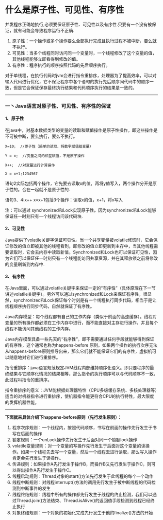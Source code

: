 # 什么是原子性、可见性、有序性



并发程序正确地执行,必须要保证原子性、可见性以及有序性.只要有一个没有被保证，就有可能会导致程序运行不正确.

1. 原子性：一个操作或多个操作要么全部执行完成且执行过程不被中断，要么就不执行。
2. 可见性：当多个线程同时访问同一个变量时，一个线程修改了这个变量的值，其他线程能够立即看得到修改的值。
3. 有序性：程序执行的顺序按照代码的先后顺序执行。

对于单线程，在执行代码时jvm会进行指令重排序，处理器为了提高效率，可以对输入代码进行优化，它不保证程序中各个语句的执行先后顺序同代码中的顺序一致，但是它会保证保存最终执行结果和代码顺序执行的结果是一致的。

------



### 一丶Java语言对原子性、可见性、有序性的保证



#### 1、原子性



在java中，对基本数据类型的变量的读取和赋值操作是原子性操作，即这些操作是不可被中断，要么执行，要么不执行。

```
X=10;  //原子性（简单的读取、将数字赋值给变量）

Y = x;  //变量之间的相互赋值，不是原子操作

X++;  //对变量进行计算操作

X = x+1;1234567
```

语句2实际包括两个操作，它先要去读取x的值，再将y值写入，两个操作分开是原子性的。合在一起就不是原子性的.

语句3、4:x++ x=x+1包括3个操作：读取x的值，x+1，将x写入

注：可以通过 synchronized和Lock实现原子性。因为synchronized和Lock能够保证任一时刻只有一个线程访问该代码块.



#### 2、可见性



Java提供了volatile关键字保证可见性。当一个共享变量被volatile修饰时，它会保证修改的值立即被其他的线程看到，即修改的值立即更新到主存中，当其他线程需要读取时，它会去内存中读取新值。Synchronized和Lock也可以保证可见性，因为它们可以保证任一时刻只有一个线程能访问共享资源，并在其释放锁之前将修改的变量刷新到内存中.



#### 3、有序性



在Java里面，可以通过volatile关键字来保证一定的“有序性”（具体原理在下一节讲述volatile关键字）。另外可以通过synchronized和Lock来保证有序性，很显然，synchronized和Lock保证每个时刻是有一个线程执行同步代码，相当于是让线程顺序执行同步代码，自然就保证了有序性。

Java内存模型：每个线程都有自己的工作内存（类似于前面的高速缓存）。线程对变量的所有操作都必须在工作内存中进行，而不能直接对主存进行操作。并且每个线程不能访问其他线程的工作内存。

Java内存模型具备一些先天的“有序性”，即不需要通过任何手段就能够得到保证的有序性，这个通常也称为happens-before 原则。如果两个操作的执行次序无法从happens-before原则推导出来，那么它们就不能保证它们的有序性，虚拟机可以随意地对它们进行重排序。

指令重排序：java语言规范规定JVM线程内部维持顺序化语义。即只要程序的最终结果与它顺序化情况的结果相等，那么指令的执行顺序可以与代码顺序不一致，此过程叫指令的重排序。

指令重排序的意义：JVM能根据处理器特性（CPU多级缓存系统、多核处理器等）适当的对机器指令进行重排序，使机器指令能更符合CPU的执行特性，最大限度的发挥机器性能。

------

**下面就来具体介绍下happens-before原则（先行发生原则）：**

1. 程序次序规则：一个线程内，按照代码顺序，书写在前面的操作先行发生于书写在后面的操作
2. 锁定规则：一个unLock操作先行发生于后面对同一个锁额lock操作
3. volatile变量规则：对一个变量的写操作先行发生于后面对这个变量的读操作。如果一个线程先去写一个变量，然后一个线程去进行读取，那么写入操作肯定会先行发生于读操作。
4. 传递规则：如果操作A先行发生于操作B，而操作B又先行发生于操作C，则可以得出操作A先行发生于操作C。
5. 线程启动规则：Thread对象的start()方法先行发生于此线程的每个一个动作
6. 线程中断规则：对线程interrupt()方法的调用先行发生于被中断线程的代码检测到中断事件的发生
7. 线程终结规则：线程中所有的操作都先行发生于线程的终止检测，我们可以通过Thread.join()方法结束、Thread.isAlive()的返回值手段检测到线程已经终止执行
8. 对象终结规则：一个对象的初始化完成先行发生于他的finalize()方法的开始